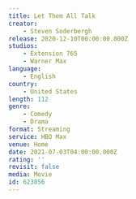```yaml
---
title: Let Them All Talk
creator:
    - Steven Soderbergh
release: 2020-12-10T00:00:00.000Z
studios:
    - Extension 765
    - Warner Max
language:
    - English
country:
    - United States
length: 112
genre:
    - Comedy
    - Drama
format: Streaming
service: HBO Max
venue: Home
date: 2021-07-03T04:00:00.000Z
rating: ''
revisit: false
media: Movie
id: 623856
---
```



